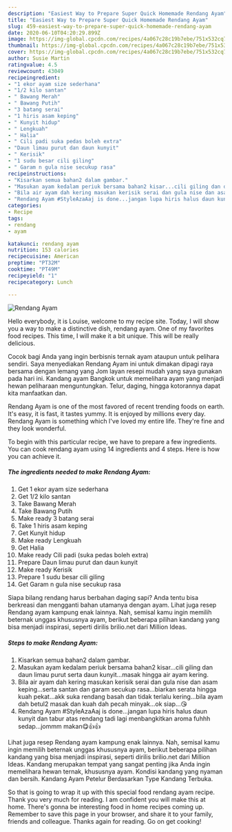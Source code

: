```yaml
---
description: "Easiest Way to Prepare Super Quick Homemade Rendang Ayam"
title: "Easiest Way to Prepare Super Quick Homemade Rendang Ayam"
slug: 459-easiest-way-to-prepare-super-quick-homemade-rendang-ayam
date: 2020-06-10T04:20:29.899Z
image: https://img-global.cpcdn.com/recipes/4a067c28c19b7ebe/751x532cq70/rendang-ayam-resipi-foto-utama.jpg
thumbnail: https://img-global.cpcdn.com/recipes/4a067c28c19b7ebe/751x532cq70/rendang-ayam-resipi-foto-utama.jpg
cover: https://img-global.cpcdn.com/recipes/4a067c28c19b7ebe/751x532cq70/rendang-ayam-resipi-foto-utama.jpg
author: Susie Martin
ratingvalue: 4.5
reviewcount: 43049
recipeingredient:
- "1 ekor ayam size sederhana"
- "1/2 kilo santan"
- " Bawang Merah"
- " Bawang Putih"
- "3 batang serai"
- "1 hiris asam keping"
- " Kunyit hidup"
- " Lengkuah"
- " Halia"
- " Cili padi suka pedas boleh extra"
- "Daun limau purut dan daun kunyit"
- " Kerisik"
- "1 sudu besar cili giling"
- " Garam n gula nise secukup rasa"
recipeinstructions:
- "Kisarkan semua bahan2 dalam gambar."
- "Masukan ayam kedalam periuk bersama bahan2 kisar...cili giling dan daun limau purut serta daun kunyit...masak hingga air ayam kering."
- "Bila air ayam dah kering masukan kerisik serai dan gula nise dan asam keping...serta santan dan garam secukup rasa...biarkan serata hingga kuah pekat...akk suka rendang basah dan tidak terlalu kering...bila ayam dah betul2 masak dan kuah dah pecah minyak...ok siap...😘"
- "Rendang Ayam #StyleAzaAaj is done...jangan lupa hiris halus daun kunyit dan tabur atas rendang tadi lagi menbangkitkan aroma fuhhh sedap...jommm makan😋👍👍"
categories:
- Recipe
tags:
- rendang
- ayam

katakunci: rendang ayam 
nutrition: 153 calories
recipecuisine: American
preptime: "PT32M"
cooktime: "PT49M"
recipeyield: "1"
recipecategory: Lunch

---
```



![Rendang Ayam](https://img-global.cpcdn.com/recipes/4a067c28c19b7ebe/751x532cq70/rendang-ayam-resipi-foto-utama.jpg)

Hello everybody, it is Louise, welcome to my recipe site. Today, I will show you a way to make a distinctive dish, rendang ayam. One of my favorites food recipes. This time, I will make it a bit unique. This will be really delicious.

Cocok bagi Anda yang ingin berbisnis ternak ayam ataupun untuk pelihara sendiri. Saya menyediakan Rendang Ayam ini untuk dimakan dipagi raya bersama dengan lemang yang Jom layan resepi mudah yang saya gunakan pada hari ini. Kandang ayam Bangkok untuk memelihara ayam yang menjadi hewan peliharaan menguntungkan. Telur, daging, hingga kotorannya dapat kita manfaatkan dan.

Rendang Ayam is one of the most favored of recent trending foods on earth. It's easy, it is fast, it tastes yummy. It is enjoyed by millions every day. Rendang Ayam is something which I've loved my entire life. They're fine and they look wonderful.


To begin with this particular recipe, we have to prepare a few ingredients. You can cook rendang ayam using 14 ingredients and 4 steps. Here is how you can achieve it.

<!--inarticleads1-->

##### The ingredients needed to make Rendang Ayam:

1. Get 1 ekor ayam size sederhana
1. Get 1/2 kilo santan
1. Take  Bawang Merah
1. Take  Bawang Putih
1. Make ready 3 batang serai
1. Take 1 hiris asam keping
1. Get  Kunyit hidup
1. Make ready  Lengkuah
1. Get  Halia
1. Make ready  Cili padi (suka pedas boleh extra)
1. Prepare Daun limau purut dan daun kunyit
1. Make ready  Kerisik
1. Prepare 1 sudu besar cili giling
1. Get  Garam n gula nise secukup rasa


Siapa bilang rendang harus berbahan daging sapi? Anda tentu bisa berkreasi dan mengganti bahan utamanya dengan ayam. Lihat juga resep Rendang ayam kampung enak lainnya. Nah, semisal kamu ingin memilih beternak unggas khususnya ayam, berikut beberapa pilihan kandang yang bisa menjadi inspirasi, seperti dirilis brilio.net dari Million Ideas. 

<!--inarticleads2-->

##### Steps to make Rendang Ayam:

1. Kisarkan semua bahan2 dalam gambar.
1. Masukan ayam kedalam periuk bersama bahan2 kisar...cili giling dan daun limau purut serta daun kunyit...masak hingga air ayam kering.
1. Bila air ayam dah kering masukan kerisik serai dan gula nise dan asam keping...serta santan dan garam secukup rasa...biarkan serata hingga kuah pekat...akk suka rendang basah dan tidak terlalu kering...bila ayam dah betul2 masak dan kuah dah pecah minyak...ok siap...😘
1. Rendang Ayam #StyleAzaAaj is done...jangan lupa hiris halus daun kunyit dan tabur atas rendang tadi lagi menbangkitkan aroma fuhhh sedap...jommm makan😋👍👍


Lihat juga resep Rendang ayam kampung enak lainnya. Nah, semisal kamu ingin memilih beternak unggas khususnya ayam, berikut beberapa pilihan kandang yang bisa menjadi inspirasi, seperti dirilis brilio.net dari Million Ideas. Kandang merupakan tempat yang sangat penting jika Anda ingin memelihara hewan ternak, khususnya ayam. Kondisi kandang yang nyaman dan bersih. Kandang Ayam Petelur Berdasarkan Type Kandang Terbuka. 

So that is going to wrap it up with this special food rendang ayam recipe. Thank you very much for reading. I am confident you will make this at home. There's gonna be interesting food in home recipes coming up. Remember to save this page in your browser, and share it to your family, friends and colleague. Thanks again for reading. Go on get cooking!
